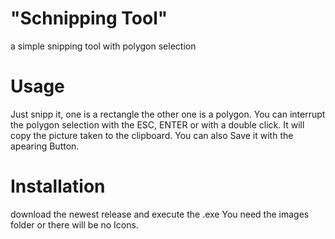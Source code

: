 # "Schnipping Tool"
a simple snipping tool with polygon selection

# Usage

Just snipp it, one is a rectangle the other one is a polygon.
You can interrupt the polygon selection with the ESC, ENTER or with a double click.
It will copy the picture taken to the clipboard. You can also Save it with the apearing Button.

# Installation
download the newest release and execute the .exe
You need the images folder or there will be no Icons.
